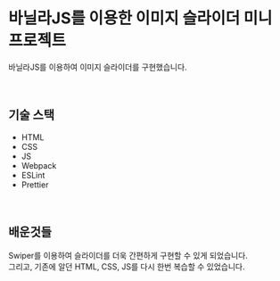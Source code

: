 # 바닐라JS를 이용한 이미지 슬라이더 미니 프로젝트

바닐라JS를 이용하여 이미지 슬라이더를 구현했습니다.

<br/>

## 기술 스택

- HTML
- CSS
- JS
- Webpack
- ESLint
- Prettier

<br/>

## 배운것들

Swiper를 이용하여 슬라이더를 더욱 간편하게 구현할 수 있게 되었습니다.  
그리고, 기존에 알던 HTML, CSS, JS를 다시 한번 복습할 수 있었습니다.
